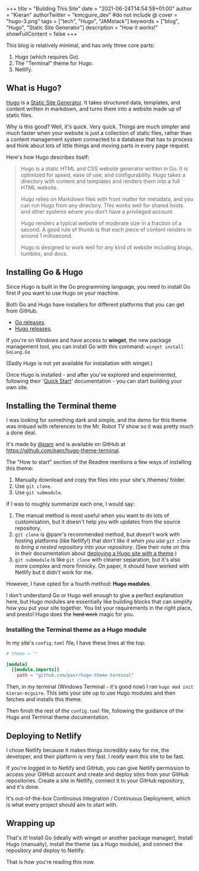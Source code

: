 +++
title = "Building This Site"
date = "2021-06-24T14:54:59+01:00"
author = "Kieran"
authorTwitter = "kmcguire_dev" #do not include @
cover = "hugo-3.png"
tags = ["tech", "Hugo", "JAMstack"]
keywords = ["blog", "Hugo", "Static Site Generator"]
description = "How it works!"
showFullContent = false
+++

This blog is relatively minimal, and has only three core parts:

1. Hugo (which requires Go).
2. The "Terminal" theme for Hugo.
3. Netlify.

## What is Hugo?

[Hugo](https://gohugo.io/) is a [Static Site Generator](https://jamstack.org/glossary/ssg/). It takes structured data, templates, and content written in markdown, and turns them into a website made up of static files.

Why is this good? Well, it's quick. Very quick. Things are much simpler and much faster when your website is just a collection of static files, rather than a content management system connected to a database that has to process and think about lots of little things and moving parts in every page request.

Here's how Hugo describes itself:

> Hugo is a static HTML and CSS website generator written in Go. It is optimized for speed, ease of use, and configurability. Hugo takes a directory with content and templates and renders them into a full HTML website.
>
> Hugo relies on Markdown files with front matter for metadata, and you can run Hugo from any directory. This works well for shared hosts and other systems where you don’t have a privileged account.
>
> Hugo renders a typical website of moderate size in a fraction of a second. A good rule of thumb is that each piece of content renders in around 1 millisecond.
>
> Hugo is designed to work well for any kind of website including blogs, tumbles, and docs.

## Installing Go & Hugo

Since Hugo is built in the Go programming language, you need to install Go first if you want to use Hugo on your machine.

Both Go and Hugo have installers for different platforms that you can get from GitHub.

- [Go releases](https://github.com/golang/go/releases).
- [Hugo releases](https://github.com/gohugoio/hugo/releases).

If you're on Windows and have access to **winget**, the new package management tool, you can install Go with this command: `winget install GoLang.Go`

(Sadly Hugo is not yet available for installation with winget.)

Once Hugo is installed - and after you've explored and experimented, following their '[Quick Start](https://gohugo.io/getting-started/quick-start/)' documentation - you can start building your own site.

## Installing the Terminal theme

I was looking for something dark and simple, and the demo for this theme was imbued with references to the Mr. Robot TV show so it was pretty much a done deal.

It's made by [@panr](https://github.com/panr/) and is available on GitHub at <https://github.com/panr/hugo-theme-terminal>.

The "How to start" section of the Readme mentions a few ways of installing this theme:

1. Manually download and copy the files into your site's /themes/ folder.
2. Use `git clone`.
3. Use `git submodule`.

If I was to roughly summarize each one, I would say:

1. The manual method is most useful when you want to do lots of customisation, but it doesn't help you with updates from the source repository.
2. `git clone` is @panr's recommended method, but doesn't work with hosting platforms (like Netlify!) that *don't like it when you use `git clone` to bring a nested repository into your repository*. (See their note on this in their documentation about [deploying a Hugo site with a theme](https://docs.netlify.com/configure-builds/common-configurations/hugo/#hugo-themes).)
3. `git submodule` is like `git clone` with cleaner separation, but it's also more complex and more finnicky. On paper, it should have worked with Netlify but it didn't work for me.

However, I have opted for a fourth method: **Hugo modules**.

I don't understand Go or Hugo well enough to give a perfect explanation here, but Hugo modules are essentially like building blocks that can simplify how you put your site together. You list your requirements in the right place, and presto! Hugo does the ~~hard work~~ magic for you.

### Installing the Terminal theme as a Hugo module

In my site's `config.toml` file, I have these lines at the top:

```toml
# theme = ""

[module]
  [[module.imports]]
    path = "github.com/panr/hugo-theme-terminal"
```

Then, in my terminal (Windows Terminal - it's good now) I ran `hugo mod init kieran-mcguire`. This sets your site up to use Hugo modules and then fetches and installs this theme.

Then finish the rest of the `config.toml` file, following the guidance of the Hugo and Terminal theme documentation.

## Deploying to Netlify

I chose Netlify because it makes things incredibly easy for me, the developer, and their platform is very fast. I *really* want this site to be fast.

If you're logged in to Netlify and GitHub, you can give Netlify permission to access your GitHub account and create and deploy sites from your GitHub repositories. Create a site in Netlify, connect it to your GitHub repository, and it's done.

It's out-of-the-box Continuous Integration / Continuous Deployment, which is what every project should aim to start with.

## Wrapping up

That's it! Install Go (ideally with winget or another package manager), Install Hugo (manually), install the theme (as a Hugo module), and connect the repository and deploy to Netlify.

That is how you're reading this now.

